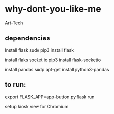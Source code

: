 # why-dont-you-like-me

Art-Tech 


## dependencies

Install flask
sudo pip3 install flask

install flaks socket io
pip3 install flask-socketio

install pandas
sudp apt-get install python3-pandas


## to run:
export FLASK_APP=app-button.py
flask run


setup kiosk view for Chromium

